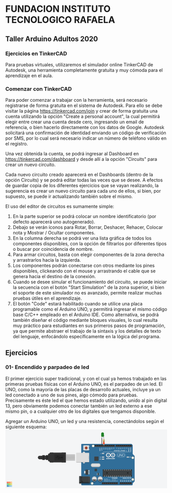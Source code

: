 <h1><b>FUNDACION INSTITUTO TECNOLOGICO RAFAELA</b></h1>
<h2><b>Taller Arduino Adultos 2020</b></h2>

<h3>Ejercicios en TinkerCAD</h3>

Para pruebas virtuales, utilizaremos el simulador online TinkerCAD de Autodesk, una herramienta completamente gratuita y muy cómoda para el aprendizaje en el aula.

### Comenzar con TinkerCAD

Para poder comenzar a trabajar con la herramienta, será necesario registrarse de forma gratuita en el sistema de Autodesk. Para ello se debe visitar la página <a href="https://tinkercad.com/join">https://tinkercad.com/join</a> y crear de forma gratuita una cuenta utilizando la opción "Create a personal account", la cual permitirá elegir entre crear una cuenta desde cero, ingresando un email de referencia, o bien hacerlo directamente con los datos de Google. Autodesk solicitará una confirmación de identidad enviando un código de verificación por SMS, por lo cual será necesario indicar un número de teléfono válido en el registro.

<p>Una vez obtenida la cuenta, se podrá ingresar al Dashboard en <a href="https://tinkercad.com/dashboard" target="_blank" rel="noopener">https://tinkercad.com/dashboard</a> y desde allí a la opción "Circuits" para crear un nuevo circuito.</p>

<p>Cada nuevo circuito creado aparecerá en el Dashboards (dentro de la opción Circuits) y se podrá editar todas las veces que se desee. A efectos de guardar copia de los diferentes ejercicios que se vayan realizando, la sugerencia es crear un nuevo circuito para cada uno de ellos, si bien, por supuesto, se puede ir actualizando también sobre el mismo.</p>

<p>El uso del editor de circuitos es sumamente simple:</p>

<ol>
	<li>En la parte superior se podrá colocar un nombre identificatorio (por defecto aparecerá uno autogenerado).</li>
	<li>Debajo se verán íconos para Rotar, Borrar, Deshacer, Rehacer, Colocar nota y Mostrar / Ocultar componentes.</li>
	<li>En la columna derecha se podrá ver una lista gráfica de todos los componentes disponibles, con la opción de filtrarlos por diferentes tipos o buscar por coincidencia de nombre.</li>
	<li>Para armar circuitos, basta con elegir componentes de la zona derecha y arrastrarlos hacia la izquierda.</li>
	<li>Los componentes podrán conectarse con otros mediante los pines disponibles, clickeando con el mouse y arrastrando el cable que se genera hacia el destino de la conexión.</li>
	<li>Cuando se desee simular el funcionamiento del circuito, se puede iniciar la secuencia con el botón "Start Simulation" de la zona superior, si bien el soporte de este simulador no es avanzado, permite realizar muchas pruebas útiles en el aprendizaje.</li>
	<li>El botón "Code" estará habilitado cuando se utilice una placa programable como el Arduino UNO, y permitirá ingresar el mismo código base C/C++ empleado en el Arduino IDE. Como alternativa, se podrá también diseñar el código mediante bloques visuales, lo cual resulta muy práctico para estudiantes en sus primeros pasos de programación, ya que permite abstraer el trabajo de la sintaxis y los detalles de texto del lenguaje, enfocándolo específicamente en la lógica del programa.</li>
</ol>

## Ejercicios

### 01- Encendido y parpadeo de led

El primer ejercicio super tradicional, y con el cual ya hemos trabajado en las primeras pruebas físicas con el Arduino UNO, es el parpadeo de un led. El UNO, como la mayoría de las placas de desarrollo actuales, incluye ya un led conectado a uno de sus pines, algo cómodo para pruebas. Precisamente es éste led el que hemos estado utilizando, unido al pin digital 13, pero obviamente podemos conectar también un led externo a ese mismo pin, o a cualquier otro de los digitales que tengamos disponible.

<p>Agregar un Arduino UNO, un led y una resistencia, conectándolos según el siguiente esquema: <img src="/ejercicios/tinkercad_ej001.png"></</p>
